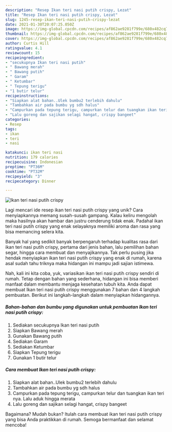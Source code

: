 ```yaml
---
description: "Resep Ikan teri nasi putih crispy, Lezat"
title: "Resep Ikan teri nasi putih crispy, Lezat"
slug: 1245-resep-ikan-teri-nasi-putih-crispy-lezat
date: 2021-01-30T20:07:25.050Z
image: https://img-global.cpcdn.com/recipes/af862ae9281f799e/680x482cq70/ikan-teri-nasi-putih-crispy-foto-resep-utama.jpg
thumbnail: https://img-global.cpcdn.com/recipes/af862ae9281f799e/680x482cq70/ikan-teri-nasi-putih-crispy-foto-resep-utama.jpg
cover: https://img-global.cpcdn.com/recipes/af862ae9281f799e/680x482cq70/ikan-teri-nasi-putih-crispy-foto-resep-utama.jpg
author: Curtis Hill
ratingvalue: 4.1
reviewcount: 15
recipeingredient:
- "secukupnya Ikan teri nasi putih"
- " Bawang merah"
- " Bawang putih"
- " Garam"
- " Ketumbar"
- " Tepung terigu"
- "1 butir telur"
recipeinstructions:
- "Siapkan alat bahan..Ulek bumbu2 terlebih dahulu"
- "Tambahkan air pada bumbu yg sdh halus"
- "Campurkan pada tepung terigu, campurkan telur dan tuangkan ikan teri nya. Lalu aduk hingga merata"
- "Lalu goreng dan sajikan selagi hangat, crispy bangeet"
categories:
- Resep
tags:
- ikan
- teri
- nasi

katakunci: ikan teri nasi 
nutrition: 179 calories
recipecuisine: Indonesian
preptime: "PT36M"
cooktime: "PT32M"
recipeyield: "3"
recipecategory: Dinner

---
```



![Ikan teri nasi putih crispy](https://img-global.cpcdn.com/recipes/af862ae9281f799e/680x482cq70/ikan-teri-nasi-putih-crispy-foto-resep-utama.jpg)

Lagi mencari ide resep ikan teri nasi putih crispy yang unik? Cara menyiapkannya memang susah-susah gampang. Kalau keliru mengolah maka hasilnya akan hambar dan justru cenderung tidak enak. Padahal ikan teri nasi putih crispy yang enak selayaknya memiliki aroma dan rasa yang bisa memancing selera kita.

Banyak hal yang sedikit banyak berpengaruh terhadap kualitas rasa dari ikan teri nasi putih crispy, pertama dari jenis bahan, lalu pemilihan bahan segar, hingga cara membuat dan menyajikannya. Tak perlu pusing jika hendak menyiapkan ikan teri nasi putih crispy yang enak di rumah, karena asal sudah tahu triknya maka hidangan ini mampu jadi sajian istimewa.




Nah, kali ini kita coba, yuk, variasikan ikan teri nasi putih crispy sendiri di rumah. Tetap dengan bahan yang sederhana, hidangan ini bisa memberi manfaat dalam membantu menjaga kesehatan tubuh kita. Anda dapat membuat Ikan teri nasi putih crispy menggunakan 7 bahan dan 4 langkah pembuatan. Berikut ini langkah-langkah dalam menyiapkan hidangannya.

<!--inarticleads1-->

##### Bahan-bahan dan bumbu yang digunakan untuk pembuatan Ikan teri nasi putih crispy:

1. Sediakan secukupnya Ikan teri nasi putih
1. Siapkan  Bawang merah
1. Gunakan  Bawang putih
1. Sediakan  Garam
1. Sediakan  Ketumbar
1. Siapkan  Tepung terigu
1. Gunakan 1 butir telur




<!--inarticleads2-->

##### Cara membuat Ikan teri nasi putih crispy:

1. Siapkan alat bahan..Ulek bumbu2 terlebih dahulu
1. Tambahkan air pada bumbu yg sdh halus
1. Campurkan pada tepung terigu, campurkan telur dan tuangkan ikan teri nya. Lalu aduk hingga merata
1. Lalu goreng dan sajikan selagi hangat, crispy bangeet




Bagaimana? Mudah bukan? Itulah cara membuat ikan teri nasi putih crispy yang bisa Anda praktikkan di rumah. Semoga bermanfaat dan selamat mencoba!

